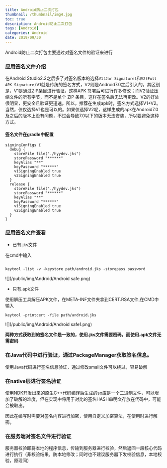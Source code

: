 ```yaml
---
title: Android防止二次打包
thumbnail: /thumbnail/img4.jpg
toc: true
description: Android防止二次打包
tags: [Android]
categories: Android
date: 2019/09/30
---
```

Android防止二次打包主要通过对签名文件的验证来进行

### 应用签名文件介绍

在Android Studio2.2之后多了对签名版本的选择`V1(Jar Signature)`和`V2(Full APK Signature)`V1就是传统的签名方式，V2则是Android7.0之后引入的。其区别是，V1是通过ZIP条目进行验证，这样APK 签署后可进行许多修改；而V2验证压缩文件的所有字节，而不是单个 ZIP 条目，这样在签名后无法再更改。V2的好处很明显，更安全且验证更迅速。所以，推荐在生成apk时，签名方式选择V1+V2。当然，仅仅选择V1也是可以的。如果仅选择V2呢，这样生成的apk在Android7.0及之后的版本上没有问题，不过会导致7.0以下的版本无法安装，所以要避免这种方式。
<!--more-->
#### 签名文件在gradle中配置

    signingConfigs {      
      debug {          
        storeFile file("./hyydev.jks")          
        storePassword "******"         
        keyAlias "**"          
        keyPassword "******"          
        v1SigningEnabled true          
        v2SigningEnabled true      
      }      
      release {          
        storeFile file("./hyydev.jks")          
        storePassword "******"          
        keyAlias "**"          
        keyPassword "******"         
        v1SigningEnabled true          
        v2SigningEnabled true      
      }
    }

### 应用签名文件查看

* 已有.jks文件

在cmd中输入
```xml

keytool -list -v -keystore path/android.jks -storepass password

```
![](/public/img/Android/Android safe.png)


* 只有.apk文件

使用解压工具解压APK文件，在META-INF文件夹拿到CERT.RSA文件,在CMD中输入
```xml
keytool -printcert -file path/android.jks
```
![](/public/img/Android/Android safe1.png)

**两种方式获取到的签名文件是一致的，使用.jks文件需要密码，而使用.apk文件无需密码**

### 在Java代码中进行验证，通过PackageManager获取签名信息。

使用Java代码进行签名信息验证，通过修改smali文件可以绕过，容易破解


### 在native层进行签名验证
使用NDK开发出来的原生C++代码编译后生成的so库是一个二进制文件，可以增加了破解的难度，但在实现中将用于对比的签名HASH串明文存放在代码中，可能会被取出。

因此在编写时需要对签名内容进行加密，使用自定义加密算法，在使用时进行解密。

### 在服务端对签名文件进行验证
服务器校验即将本地的程序信息，传输到服务器进行校验，然后返回一段核心代码进行执行（非校验结果，防本地修改；同时也不建议服务器下发校验信息，本地校验，原理同）


